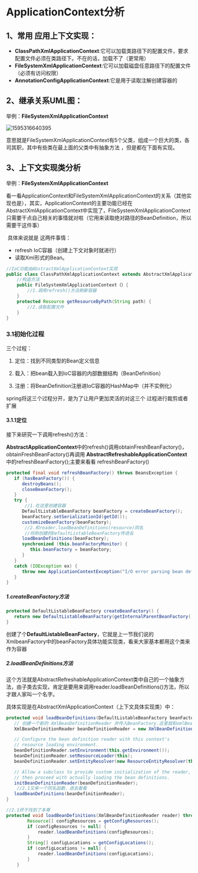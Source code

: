 # ApplicationContext分析

## 1、常用 应用上下文实现：

- **ClassPathXmlApplicationContext**:它可以加载类路径下的配置文件，要求配置文件必须在类路径下。不在的话，加载不了（更常用）
- **FileSystemXmlApplicationContext**:它可以加载磁盘任意路径下的配置文件（必须有访问权限）
- **AnnotationConfigApplicationContext**:它是用于读取注解创建容器的



## 2、继承关系UML图：

举例：**FileSystemXmlApplicationContext**

![1595316640395](D:\ideaworkspace\springLearn\笔记\assets\1595316640395.png)

​	意思就是FileSystemXmlApplicationContext有5个父类，组成一个巨大的类，各司其职，其中有些类在最上面的父类中有抽象方法 ，但是都在下面有实现。

## 3、上下文实现类分析

举例：**FileSystemXmlApplicationContext**

​	看一看ApplicationContext和FileSystemXmlApplicationContext的关系（其他实现也是），其实，ApplicationContext的主要功能已经在AbstractXmlApplicationContext中实现了，FileSystemXmlApplicationContext只需要干点自己相关的事情就对啦（它用来读取绝对路径的BeanDefinition，所以需要干这件事）

​	具体来说就是 这两件事情：

- refresh IoC容器（创建上下文对象时就进行）
- 读取Xml形式的Bean。

```java
//IoC功能由AbstractXmlApplicationContext实现
public class ClassPathXmlApplicationContext extends AbstractXmlApplicationContext {
    //构造方法
    public FileSystemXmlApplicationContext（）{
        //1.调用refresh()方法刷新容器
    }
    protected Resource getResourceByPath(String path) {
        //2.读取配置文件
    }
}
```

### 3.1初始化过程

三个过程：

1. 定位：找到不同类型的Bean定义信息

2. 载入：把bean载入到IoC容器的内部数据结构（BeanDefinition）
3. 注册：将BeanDefinition注册进IoC容器的HashMap中（并不实例化）

spring将这三个过程分开，是为了让用户更加灵活的对这三个 过程进行裁剪或者扩展

#### 3.1.1定位

接下来研究一下调用refresh()方法：

**AbstractApplicationContext**中的refresh()调用obtainFreshBeanFactory()，obtainFreshBeanFactory()再调用 **AbstractRefreshableApplicationContext**中的refreshBeanFactory();主要来看看 refreshBeanFactory()

```java
protected final void refreshBeanFactory() throws BeansException {
   if (hasBeanFactory()) {
      destroyBeans();
      closeBeanFactory();
   }
   try {
       //1.在这里创建容器 
      DefaultListableBeanFactory beanFactory = createBeanFactory();
      beanFactory.setSerializationId(getId());
      customizeBeanFactory(beanFactory);
       //2.和reader.loadBeanDefinitions(resource)同名
       //将刚创建的DefaultListableBeanFactory传进去
      loadBeanDefinitions(beanFactory);
      synchronized (this.beanFactoryMonitor) {
         this.beanFactory = beanFactory;
      }
   }
   catch (IOException ex) {
      throw new ApplicationContextException("I/O error parsing bean definition source for " + getDisplayName(), ex);
   }
}
```

##### 1.createBeanFactory方法

```java
protected DefaultListableBeanFactory createBeanFactory() {
   return new DefaultListableBeanFactory(getInternalParentBeanFactory());
}
```

创建了个**DefaultListableBeanFactory**，它就是上一节我们说的XmlbeanFactory中的beanFactory具体功能实现类，看来大家基本都用这个类来作为容器

##### 2.loadBeanDefinitions方法

这个方法就是AbstractRefreshableApplicationContext类中自己的一个抽象方法，由子类去实现，肯定是要用来调用reader.loadBeanDefinitions()方法，所以才跟人家叫一个名字。

具体实现是在AbstractXmlApplicationContext（上下文具体实现类）中：

```java
protected void loadBeanDefinitions(DefaultListableBeanFactory beanFactory) throws BeansException, IOException {
   // 创建一个新的 XmlBeanDefinitionReader 并传入BeanFactory.这里就和xmlBeanFactory如出一辙
   XmlBeanDefinitionReader beanDefinitionReader = new XmlBeanDefinitionReader(beanFactory);

   // Configure the bean definition reader with this context's
   // resource loading environment.
   beanDefinitionReader.setEnvironment(this.getEnvironment());
   beanDefinitionReader.setResourceLoader(this);
   beanDefinitionReader.setEntityResolver(new ResourceEntityResolver(this));

   // Allow a subclass to provide custom initialization of the reader,
   // then proceed with actually loading the bean definitions.
   initBeanDefinitionReader(beanDefinitionReader);
    //2.1又来一个同名函数，进去看看
   loadBeanDefinitions(beanDefinitionReader);
}

//2.1终于找到了本尊
protected void loadBeanDefinitions(XmlBeanDefinitionReader reader) throws BeansException, IOException {
		Resource[] configResources = getConfigResources();
		if (configResources != null) {
			reader.loadBeanDefinitions(configResources);
		}
		String[] configLocations = getConfigLocations();
		if (configLocations != null) {
			reader.loadBeanDefinitions(configLocations);
		}
	}
```

